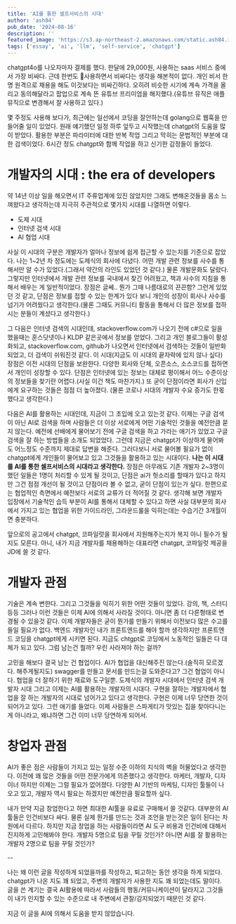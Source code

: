 ```yaml
---
title: 'AI를 통한 셀프서비스의 시대'
author: 'ash84'
pub_date: '2024-08-16'
description: ''
featured_image: 'https://s3.ap-northeast-2.amazonaws.com/static.ash84.io/images/blog/the-era-of-self-service-with-ai/andrea-de-santis-zwd435-ewb4-unsplash.jpg'
tags: ['essay', 'ai', 'llm', 'self-service', 'chatgpt']
---
```


chatgpt4o를 나오자마자 결제를 했다. 한달에 29,000원, 사용하는 saas 서비스 중에서 가장 비싸다. 근데 한번도 사용하면서 비싸다는 생각을 해본적이 없다. 개인 비서 한명 원격으로 채용을 해도 이것보다는 비싸긴하다. 오히려 비슷한 시기에 계속 가격을 올리고 동의해달라고 팝업으로 계속 뜬 유튜브 프리미엄을 해지했다.(유튜브 뮤직은 애플뮤직으로 변경해서 잘 사용하고 있다.)

몇 주정도 사용해 보다가, 최근에는 일선에서 코딩을 잘안하는데 golang으로 웹훅을 만들어줄 일이 있었다. 원래 얘기했던 일정 하루 앞두고 시작했는데 chatgpt의 도움을 많이 받았다. 활용한 부분은 파라미터에 대한 반복 작업 그리고 막히는 문법적인 부분에 대한 검색이었다. 6시간 정도 chatgpt와 함께 작업을 하고 신기한 감정들이 들었다. 

# 개발자의 시대 : the era of developers

약 14년 이상 일을 해오면서 IT 주류업계에 있진 않았지만 그래도 변해온것들을 몸소 느껴왔다고 생각하는데 지극히 주관적으로 몇가지 시대를 나열하면 이렇다. 

- 도제 시대 
- 인터넷 검색 시대 
- AI 협업 시대 

사실 이 시대의 구분은 개발자가 얼마나 정보에 쉽게 접근할 수 있는지를 기준으로 잡았다. 나는 1~2년 차 정도에는 도제식의 회사에 다녔다. 어떤 개발 관련 정보를 사수를 통해서만 알 수가 있었다.(그래서 약간의 라인도 있었던 것 같다.) 물론 개발문화도 달랐다. 그렇지만 인터넷에서 개발 관련 정보를 국내에서 찾긴 어려웠고, 책과 사수의 지침을 통해서 배우는 게 일반적이었다. 장점은 글쎄.. 뭔가 그때 나름대로의 끈끈함? 그런게 있었던 것 같고, 단점은 정보를 접할 수 있는 한계가 있다 보니 개인의 성장이 회사나 사수를 넘기가 어려웠다고 생각한다.(물론 그때도 커뮤니티 활동을 통해서 더 많은 정보를 접하시는 분들이 계셨다고 생각한다.)

그 다음은 인터넷 검색의 시대인데, stackoverflow.com가 나오기 전에 c#으로 일을 했을때는 훈스닷넷이나 KLDP 같은곳에서 정보를 얻었다. 그리고  개인 블로그들이 활성화되고, stackoverflow.com, github가 나오면서 인터넷에서 검색하는 것들이 일반화 되었고, 더 검색이 쉬워진것 같다. 이 시대(지금도 이 시대의 끝자락에 있지 않나 싶다) 장점은 이전 시대의 단점을 보완한다. 다양한 회사와 단체, 오픈소스, 소스코드를 접하면서 개인이 성장할 수 있다. 단점은 인터넷에 있는 정보는 대체로 평이해서 어느 수준이상의 정보들을 찾기란 어렵다.(사실 이건 책도 마찬가지.) 또 굳이 단점이라면 회사가 신입에게 요구하는 것들은 점점 더 높아졌다. (물론 코로나 시대의 개발자 수요 증가도 한몫했다고 생각한다.)

다음은 AI를 활용하는 시대인데, 지금이 그 초입에 오고 있는것 같다. 이제는 구글 검색이 아닌 AI로 검색을 하며 사람들은 더 이상 서로에게 어떤 기술적인 것들을 예전만큼 묻지 않는다. 예전에 선배에게 물어보기 전에 구글 검색을 하고 가라는 애기가 있었고 구글 검색을 잘 하는 방법들을 소개도 되었었다. 그런데 지금은 chatgpt가 이상하게 물어봐도 어느정도 수준까지 제대로 답변을 해준다. 그러다보니 서로 물어볼 필요가 없이 chatgpt에게 개인들이 물어보고 있고 그것들을 활용하고 있는 시대이다. **나는 이 시대를 AI를 통한 셀프서비스의 시대라고 생각한다.** 장점은 아무래도 기존 개발자 2~3명이 했던 일들은 1명이 처리할 수 있게 될 것이고, 단점은 ai가 헛소리를 할때가 있다고 하지만 그건 점점 개선이 될 것이고 단점이라 볼 수 없고, 굳이 단점이 있는가 싶다. 한편으로는 협업적인 측면에서 예전보다 서로의 교류가 더 적어질 것 같다. 생각해 보면 개발자 입장에서 기술적인 습득 부분이 AI를 통해서 대체할 수 있다고 하면 사실 대부분의 회사에서 가지고 있는 협업을 위한 가이드라인, 그라운드룰을 익히는데는 수습기간 3개월이면 충분하다. 

앞으로의 공고에서 chatgpt, 코파일럿을 회사에서 지원해주는지가 복지 아니 필수가 될지도 모른다. 아니, 내가 지금 개발자를 채용해하는 대표라면 chatgpt, 코파일럿 제공을 JD에 쓸 것 같다. 

# 개발자 관점 

기술은 계속 변한다. 그리고 그것들을 익히기 위한 어떤 것들이 있었다. 강의, 책, 스터디 등등 그러나 이런 것들은 이제 AI에 의해서 사라질 것이다. 아니면 좀 더 다른형태로 변경될 수 있을것 같다. 이제 개발자들은 굳이 뭔가를 만들기 위해서 이전보다 많은 수고를 들일 필요가 없다. 백엔드 개발자인 내가 프론트엔드를 해야 할까 생각하지만 프론트엔드 코딩을 chatgpt에게 시키면 된다. 지금도 chtgpt로 코딩에서 노동적인 일들은 다 대체가 되고 있다. 그럼 남는건 뭘까? 우린 사라져야 하는 걸까? 

고민을 해보다 결국 남는 건 협업이다. AI가 협업을 대신해주진 않는다.(솔직히 모르겠다. 해주게될지도) swagger를 만들고 문서를 만드는걸 도와준다고? 그건 협업이 아니다. 협업을 더 잘하기 위한 재료와 도구일뿐. 도제식의 개발자 시대에서 인터넷 검색 개발자 시대 그리고 이제는 AI를 활용하는 개발자의 시대다. 구현을 잘하는 개발자에서 협업을 잘 하는 개발자의 시대로 넘어가고 있다고 생각한다. 구현은 이제 너무 당연한 것이 되어가고 있다. 그런 애기를 들었다. 이제 사람들은 스파게티가 맛있는 집을 찾아다니는게 아니라고, 왜냐하면 그건 이미 너무 당연하게 되어서.

# 창업자 관점

AI가 좋은 점은 사람들이 가지고 있는 일정 수준 이하의 지식의 벽을 허물었다고 생각한다. 이전에 꽤 많은 것들을 어떤 전문가에게 의존했다고 생각한다. 마케터, 개발자, 디자이너 하지만 이제는 그럴 필요가 없어졌다. 다양한 AI 기반의 마케팅, 디자인 툴들이 나오고 있고, 개발자 역시 필요는 하겠지만 예전만큼 필요할까 싶다. 

내가 만약 지금 창업한다고 하면 최대한 AI툴을 유료로 구매해서 쓸 것같다. 대부분의 AI툴들은 인건비보다 싸다. 물론 실제 뭔가를 만드는 것과 조언을 받는것은 일이 된다는 차원에서 다르다. 하지만 지금 창업을 하는 사람들이라면 AI 도구 비용과 인건비에 대해서 진지하게 고민해봐야 한다. 개발자 5명으로 팀을 꾸릴 것인가? 아니면 AI를 잘 활용하는 개발자 2명으로 팀을 꾸릴 것인가? 

-- 

나는 왜 이런 글을 작성하게 되었을까를 작성하고, 퇴고하는 동안 생각을 하게 되었다. chatgpt가 나온 지도 꽤 되었고, 주변의 개발자가 사용한 지도 꽤 되었는데도 말이다. 글을 쓴 계기는 결국 AI활용에 따라서 사람들의 행동/커뮤니케이션이 달라지고 그것들이 내가 인지할 수 있는 수준으로 내 주변에서 관찰/감지되었기 때문인 것 같다. 

지금 이 글을 AI에 의해서 도움을 받지 않았습니다.
